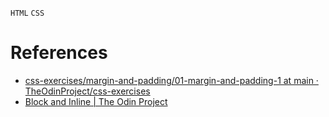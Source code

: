`HTML` `CSS`
# References
* [css-exercises/margin-and-padding/01-margin-and-padding-1 at main · TheOdinProject/css-exercises](https://github.com/TheOdinProject/css-exercises/tree/main/margin-and-padding/01-margin-and-padding-1)
* [Block and Inline | The Odin Project](https://www.theodinproject.com/lessons/foundations-block-and-inline)
